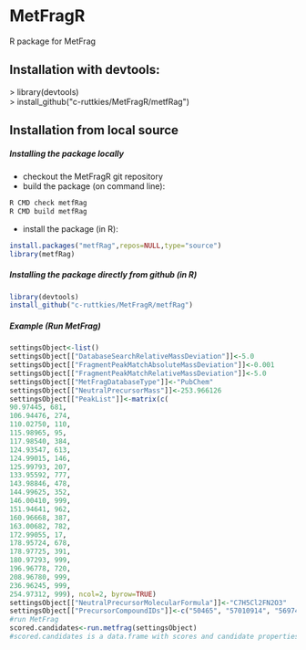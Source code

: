 MetFragR
========

R package for MetFrag

Installation with devtools:
---------------------------

\> library(devtools)<br>
\> install_github("c-ruttkies/MetFragR/metfRag")

Installation from local source
------------------------------

##### Installing the package locally
- checkout the MetFragR git repository
- build the package (on command line): <br>
```bash
R CMD check metfRag
R CMD build metfRag
```
- install the package (in R): <br>
```R
install.packages("metfRag",repos=NULL,type="source")
library(metfRag)
```

##### Installing the package directly from github (in R)
```R
library(devtools)
install_github("c-ruttkies/MetFragR/metfRag")
```

##### Example (Run MetFrag)
```R
settingsObject<-list()
settingsObject[["DatabaseSearchRelativeMassDeviation"]]<-5.0
settingsObject[["FragmentPeakMatchAbsoluteMassDeviation"]]<-0.001
settingsObject[["FragmentPeakMatchRelativeMassDeviation"]]<-5.0
settingsObject[["MetFragDatabaseType"]]<-"PubChem"
settingsObject[["NeutralPrecursorMass"]]<-253.966126
settingsObject[["PeakList"]]<-matrix(c(
90.97445, 681,
106.94476, 274,
110.02750, 110,
115.98965, 95,
117.98540, 384,
124.93547, 613,
124.99015, 146,
125.99793, 207,
133.95592, 777,
143.98846, 478,
144.99625, 352,
146.00410, 999,
151.94641, 962,
160.96668, 387,
163.00682, 782,
172.99055, 17,
178.95724, 678,
178.97725, 391,
180.97293, 999,
196.96778, 720,
208.96780, 999,
236.96245, 999,
254.97312, 999), ncol=2, byrow=TRUE)
settingsObject[["NeutralPrecursorMolecularFormula"]]<-"C7H5Cl2FN2O3"
settingsObject[["PrecursorCompoundIDs"]]<-c("50465", "57010914", "56974741", "88419651", "23354334")
#run MetFrag
scored.candidates<-run.metfrag(settingsObject)
#scored.candidates is a data.frame with scores and candidate properties
```
